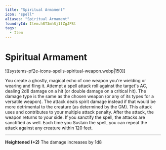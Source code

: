 ```yaml
---
title: "Spiritual Armament"
icon: "spell"
aliases: "Spiritual Armament"
foundryId: Item.h8T3mhSj1fZgJPSt
tags:
  - Item
---
```


# Spiritual Armament
![[systems-pf2e-icons-spells-spiritual-weapon.webp|150]]

You create a ghostly, magical echo of one weapon you're wielding or wearing and fling it. Attempt a spell attack roll against the target's AC, dealing 2d8 damage on a hit (or double damage on a critical hit). The damage type is the same as the chosen weapon (or any of its types for a versatile weapon). The attack deals spirit damage instead if that would be more detrimental to the creature (as determined by the GM). This attack uses and contributes to your multiple attack penalty. After the attack, the weapon returns to your side. If you sanctify the spell, the attacks are sanctified as well. Each time you Sustain the spell, you can repeat the attack against any creature within 120 feet.

* * *

**Heightened (+2)** The damage increases by 1d8
